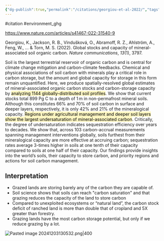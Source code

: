 ```yaml
---
{"dg-publish":true,"permalink":"/citations/georgiou-et-al-2022/","tags":["#citation","#environment_ghg"],"created":"2025-10-23T17:42:44.768+01:00","updated":"2025-10-23T18:06:08.799+01:00"}
---
```


#citation #environment_ghg 

https://www.nature.com/articles/s41467-022-31540-9

Georgiou, K., Jackson, R. B., Vindušková, O., Abramoff, R. Z., Ahlström, A., Feng, W., ... & Torn, M. S. (2022). Global stocks and capacity of mineral-associated soil organic carbon. _Nature communications_, _13_(1), 3797.

Soil is the largest terrestrial reservoir of organic carbon and is central for climate change mitigation and carbon-climate feedbacks. Chemical and physical associations of soil carbon with minerals play a critical role in carbon storage, but the amount and global capacity for storage in this form remain unquantified. Here, we produce spatially-resolved global estimates of mineral-associated organic carbon stocks and carbon-storage capacity by <mark style="background: #FFF3A3A6;">analyzing 1144 globally-distributed soil profiles</mark>. We show that current stocks total 899 Pg C to a depth of 1 m in non-permafrost mineral soils. Although this constitutes 66% and 70% of soil carbon in surface and deeper layers, respectively, it is only 42% and 21% of the mineralogical capacity. <mark style="background: #FFF3A3A6;">Regions under agricultural management and deeper soil layers show the largest undersaturation of mineral-associated carbon</mark>. Critically, the degree of undersaturation indicates sequestration efficiency over years to decades. We show that, across 103 carbon-accrual measurements spanning management interventions globally, soils furthest from their mineralogical capacity are more effective at accruing carbon; sequestration rates average 3-times higher in soils at one tenth of their capacity compared to soils at one half of their capacity. Our findings provide insights into the world’s soils, their capacity to store carbon, and priority regions and actions for soil carbon management.

## Interpretation
- Grazed lands are storing barely any of the carbon they are capable of.
- Soil science shows that soils can reach "carbon saturation" and that grazing reduces the capacity of the land to store carbon
- Compared to unexploited ecosystems or “natural land”, the carbon stock deficit of ranched land is more than double that of cropland and 5X greater than forestry.
- Grazing lands have the most carbon storage potential, but only if we reduce grazing by a lot.

![Pasted image 20241203130532.png|400](/img/user/Pasted%20image%2020241203130532.png)